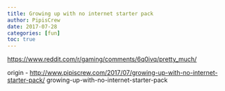 ```yaml
---
title: Growing up with no internet starter pack
author: PipisCrew
date: 2017-07-28
categories: [fun]
toc: true
---
```


https://www.reddit.com/r/gaming/comments/6q0ivq/pretty_much/

origin - http://www.pipiscrew.com/2017/07/growing-up-with-no-internet-starter-pack/ growing-up-with-no-internet-starter-pack